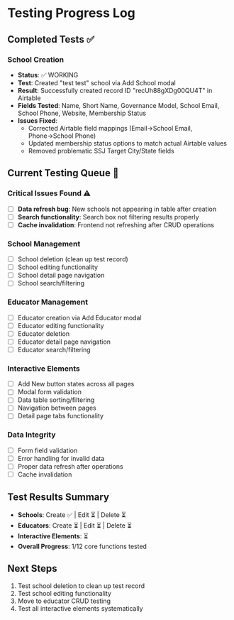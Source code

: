 # Testing Progress Log

## Completed Tests ✅

### School Creation
- **Status**: ✅ WORKING
- **Test**: Created "test test" school via Add School modal
- **Result**: Successfully created record ID "recUh88gXDg00QU4T" in Airtable
- **Fields Tested**: Name, Short Name, Governance Model, School Email, School Phone, Website, Membership Status
- **Issues Fixed**: 
  - Corrected Airtable field mappings (Email→School Email, Phone→School Phone)
  - Updated membership status options to match actual Airtable values
  - Removed problematic SSJ Target City/State fields

## Current Testing Queue 🔄

### Critical Issues Found ⚠️
- [ ] **Data refresh bug**: New schools not appearing in table after creation
- [ ] **Search functionality**: Search box not filtering results properly 
- [ ] **Cache invalidation**: Frontend not refreshing after CRUD operations

### School Management
- [ ] School deletion (clean up test record)
- [ ] School editing functionality
- [ ] School detail page navigation
- [ ] School search/filtering

### Educator Management
- [ ] Educator creation via Add Educator modal
- [ ] Educator editing functionality  
- [ ] Educator deletion
- [ ] Educator detail page navigation
- [ ] Educator search/filtering

### Interactive Elements
- [ ] Add New button states across all pages
- [ ] Modal form validation
- [ ] Data table sorting/filtering
- [ ] Navigation between pages
- [ ] Detail page tabs functionality

### Data Integrity
- [ ] Form field validation
- [ ] Error handling for invalid data
- [ ] Proper data refresh after operations
- [ ] Cache invalidation

## Test Results Summary
- **Schools**: Create ✅ | Edit ⏳ | Delete ⏳
- **Educators**: Create ⏳ | Edit ⏳ | Delete ⏳  
- **Interactive Elements**: ⏳
- **Overall Progress**: 1/12 core functions tested

## Next Steps
1. Test school deletion to clean up test record
2. Test school editing functionality
3. Move to educator CRUD testing
4. Test all interactive elements systematically
